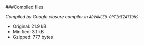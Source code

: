 ###Compiled files

*Compiled by Google closure compiler in `ADVANCED_OPTIMIZATIONS`*  

- Original: 21.9 kB
- Minified: 3.1 kB
- Gzipped:  777 bytes

